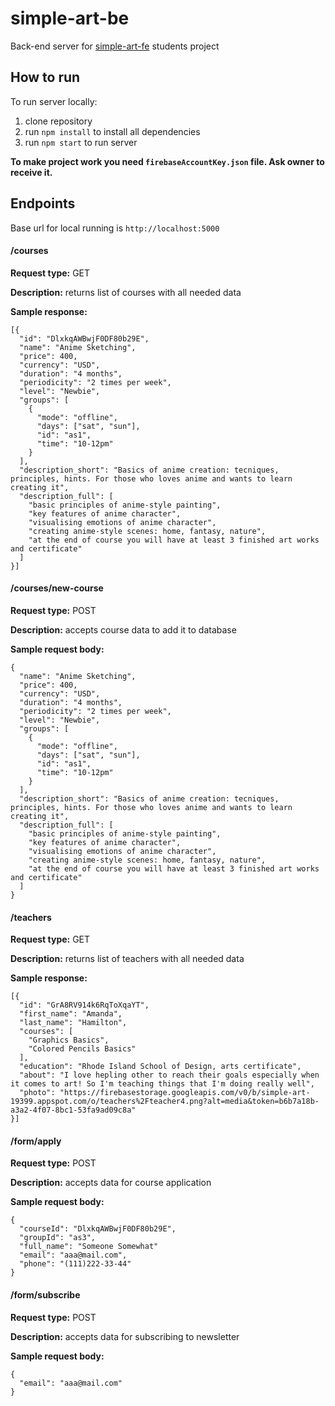 # simple-art-be
Back-end server for [simple-art-fe](https://github.com/vickierose/simple-art-fe) students project

## How to run
To run server locally:
1. clone repository
2. run `npm install` to install all dependencies
3. run `npm start` to run server

__To make project work you need `firebaseAccountKey.json` file. Ask owner to receive it.__

## Endpoints
Base url for local running is `http://localhost:5000`

#### /courses
__Request type:__ GET

__Description:__ returns list of courses with all needed data

__Sample response:__
```
[{
  "id": "DlxkqAWBwjF0DF80b29E",
  "name": "Anime Sketching",
  "price": 400,
  "currency": "USD",
  "duration": "4 months",
  "periodicity": "2 times per week",
  "level": "Newbie",
  "groups": [
    {
      "mode": "offline",
      "days": ["sat", "sun"],
      "id": "as1",
      "time": "10-12pm"
    }
  ],
  "description_short": "Basics of anime creation: tecniques, principles, hints. For those who loves anime and wants to learn creating it",
  "description_full": [
    "basic principles of anime-style painting",
    "key features of anime character",
    "visualising emotions of anime character",
    "creating anime-style scenes: home, fantasy, nature",
    "at the end of course you will have at least 3 finished art works and certificate"
  ]
}]
```

#### /courses/new-course
__Request type:__ POST

__Description:__ accepts course data to add it to database

__Sample request body:__
```
{
  "name": "Anime Sketching",
  "price": 400,
  "currency": "USD",
  "duration": "4 months",
  "periodicity": "2 times per week",
  "level": "Newbie",
  "groups": [
    {
      "mode": "offline",
      "days": ["sat", "sun"],
      "id": "as1",
      "time": "10-12pm"
    }
  ],
  "description_short": "Basics of anime creation: tecniques, principles, hints. For those who loves anime and wants to learn creating it",
  "description_full": [
    "basic principles of anime-style painting",
    "key features of anime character",
    "visualising emotions of anime character",
    "creating anime-style scenes: home, fantasy, nature",
    "at the end of course you will have at least 3 finished art works and certificate"
  ]
}
```

#### /teachers
__Request type:__ GET

__Description:__ returns list of teachers with all needed data

__Sample response:__
```
[{
  "id": "GrA8RV914k6RqToXqaYT",
  "first_name": "Amanda",
  "last_name": "Hamilton",
  "courses": [
    "Graphics Basics",
    "Colored Pencils Basics"
  ],
  "education": "Rhode Island School of Design, arts certificate",
  "about": "I love hepling other to reach their goals especially when it comes to art! So I'm teaching things that I'm doing really well",
  "photo": "https://firebasestorage.googleapis.com/v0/b/simple-art-19399.appspot.com/o/teachers%2Fteacher4.png?alt=media&token=b6b7a18b-a3a2-4f07-8bc1-53fa9ad09c8a"
}]
```

#### /form/apply
__Request type:__ POST

__Description:__ accepts data for course application

__Sample request body:__
```
{
  "courseId": "DlxkqAWBwjF0DF80b29E",
  "groupId": "as3",
  "full_name": "Someone Somewhat"
  "email": "aaa@mail.com",
  "phone": "(111)222-33-44"
}
```

#### /form/subscribe
__Request type:__ POST

__Description:__ accepts data for subscribing to newsletter

__Sample request body:__
```
{
  "email": "aaa@mail.com"
}
```